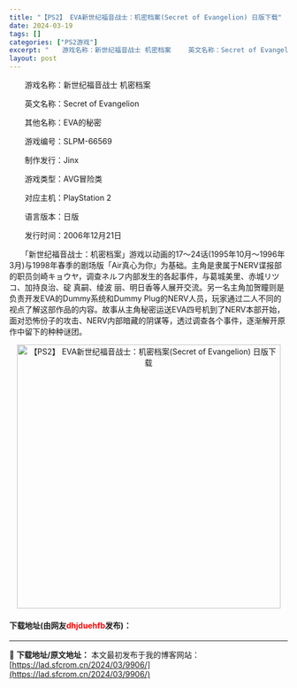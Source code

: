 ```yaml
---
title: "【PS2】 EVA新世纪福音战士：机密档案(Secret of Evangelion) 日版下载"
date: 2024-03-19
tags: []
categories: ["PS2游戏"]
excerpt: "　　游戏名称：新世纪福音战士 机密档案 　　英文名称：Secret of Evangelion 　　其他名称：EVA的秘密 　　游戏编号：SLPM-66569 　　制作发行：Jinx 　　游戏类型：AVG冒险类 　　对应主机：PlayStation 2 　　语言版本：日版 　　发行时间：2006年1&hellip;"
layout: post
---
```


 <p>　　游戏名称：新世纪福音战士 机密档案</p> <p>　　英文名称：Secret of Evangelion</p> <p>　　其他名称：EVA的秘密</p> <p>　　游戏编号：SLPM-66569</p> <p>　　制作发行：Jinx</p> <p>　　游戏类型：AVG冒险类</p> <p>　　对应主机：PlayStation 2</p> <p>　　语言版本：日版</p> <p>　　发行时间：2006年12月21日</p> <p>　　「新世纪福音战士：机密档案」游戏以动画的17～24话(1995年10月～1996年3月)与1998年春季的剧场版「Air真心为你」为基础。主角是隶属于NERV谍报部的职员剑崎キョウヤ，调查ネルフ内部发生的各起事件，与葛城美里、赤城リツコ、加持良治、碇 真嗣、绫波 丽、明日香等人展开交流。另一名主角加贺瞳则是负责开发EVA的Dummy系统和Dummy Plug的NERV人员，玩家通过二人不同的视点了解这部作品的内容。故事从主角秘密运送EVA四号机到了NERV本部开始，面对恐怖份子的攻击、NERV内部暗藏的阴谋等，透过调查各个事件，逐渐解开原作中留下的种种谜团。</p> <p align="center"><img align="" border="0" src="https://lad.sfcrom.cn/wp-content/uploads/2024/03/20240319_65f998f3130ac.jpg" width="477" alt="【PS2】 EVA新世纪福音战士：机密档案(Secret of Evangelion) 日版下载" /></p> <p><h4>下载地址(由网友<font color="red">dhjduehfb</font>发布)：</h4></p> 

---
📖 **下载地址/原文地址：** 本文最初发布于我的博客网站：[https://lad.sfcrom.cn/2024/03/9906/](https://lad.sfcrom.cn/2024/03/9906/)
